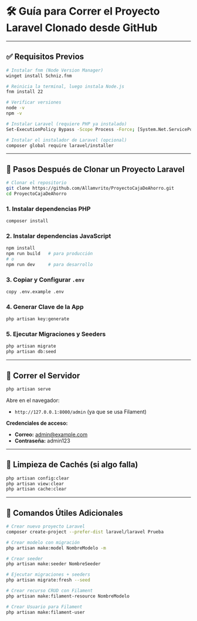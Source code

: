
# 🛠️ Guía para Correr el Proyecto Laravel Clonado desde GitHub

---

## ✅ Requisitos Previos

```bash
# Instalar fnm (Node Version Manager)
winget install Schniz.fnm

# Reinicia la terminal, luego instala Node.js
fnm install 22

# Verificar versiones
node -v
npm -v

# Instalar Laravel (requiere PHP ya instalado)
Set-ExecutionPolicy Bypass -Scope Process -Force; [System.Net.ServicePointManager]::SecurityProtocol = [System.Net.ServicePointManager]::SecurityProtocol -bor 3072; iex ((New-Object System.Net.WebClient).DownloadString('https://php.new/install/windows/8.4'))

# Instalar el instalador de Laravel (opcional)
composer global require laravel/installer
```

---

## 🧬 Pasos Después de Clonar un Proyecto Laravel

```bash
# Clonar el repositorio
git clone https://github.com/Allamvrito/ProyectoCajaDeAhorro.git
cd ProyectoCajaDeAhorro
```

### 1. Instalar dependencias PHP

```bash
composer install
```

### 2. Instalar dependencias JavaScript

```bash
npm install
npm run build   # para producción
# o
npm run dev     # para desarrollo
```

### 3. Copiar y Configurar `.env`

```bash
copy .env.example .env
```


### 4. Generar Clave de la App

```bash
php artisan key:generate
```

### 5. Ejecutar Migraciones y Seeders

```bash
php artisan migrate
php artisan db:seed
```
---

## 🚀 Correr el Servidor

```bash
php artisan serve
```

Abre en el navegador:

- `http://127.0.0.1:8000/admin` (ya que se usa Filament)

**Credenciales de acceso:**
- **Correo:** admin@example.com  
- **Contraseña:** admin123

---

## 🧹 Limpieza de Cachés (si algo falla)

```bash
php artisan config:clear
php artisan view:clear
php artisan cache:clear
```

---

## 📌 Comandos Útiles Adicionales

```bash
# Crear nuevo proyecto Laravel
composer create-project --prefer-dist laravel/laravel Prueba

# Crear modelo con migración
php artisan make:model NombreModelo -m

# Crear seeder
php artisan make:seeder NombreSeeder

# Ejecutar migraciones + seeders
php artisan migrate:fresh --seed

# Crear recurso CRUD con Filament
php artisan make:filament-resource NombreModelo

# Crear Usuario para Filament
php artisan make:filament-user

```
